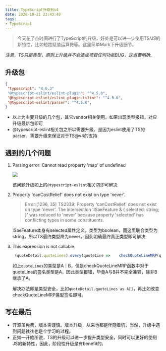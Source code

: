 ```yaml
---
title: TypeScript升级到v4
date: 2020-10-21 23:43:49
tags:
- TypeScript
---
```

> 今天花了点时间进行了TypeScript的升级，好处是可以进一步使用TS/JS的新特性，比如短路赋值运算符等。这里简单Mark下升级细节。


*注意，TS只是类型，原则上升级并不会造成项目任何功能BUG，这点要明确_*

## 升级包

```json
{
 "typescript": "4.0.3"
 "@typescript-eslint/eslint-plugin": "^4.5.0",
 "@typescript-eslint/eslint-plugin-tslint": "^4.5.0",
 "@typescript-eslint/parser": "^4.5.0",
}
```
- 以上为主要升级的几个包，其它vendor相关使用，如果出现类型报错，对应升级最新包即可
- @typescript-eslint相关包之所以需要升级，是因为eslint使用了TS的parser，需要升级来保证对于TS@v4的支持

## 遇到的几个问题


1. Parsing error: Cannot read property 'map' of undefined

	![](https://static.1991421.cn/2020/2020-10-21-235644.jpeg)
	
	该问题升级如上的`@typescript-eslint`相关包即可解决
	
2.  Property 'canCostRelief' does not exist on type 'never'.
	
	>  Error:(1236, 35) TS2339: Property 'canCostRelief' does not exist on type 'never'.
  The intersection 'ISaeFeature & { selected: string; }' was reduced to 'never' because property 'selected' has conflicting types in some constituents.
	
 	ISaeFeature本身有selected属性定义，类型为boolean，而这里联合类型为string，所以TS最终类型降为never，因此明确最终真正类型即可解决
 	
3.  This expression is not callable.
	
	```typescript
	 (quoteDetail.quoteLines).every(quoteLine => 	checkQuoteLineMRP(quoteDetail, quoteLine));

	```
	
	如上`quoteLines`的类型是A｜B，但是checkQuoteLineMRP函数中对于quoteLine的签名类型是A，因此类型报错，毕竟A与B并不完全兼容，除非B继承了A。
	
	解决办法即是类型安全，比如`quoteDetail.quoteLines as A[]`，再比如改变checkQuoteLineMRP类型签名即可。

## 写在最后

- 开源虽免费，版本需谨慎。版本升级，从来也都是伴随着坑，当然，升级中遇到问题往往也是个学习的过程。
- 正如一开始所说，TS的升级可以进一步提升类型安全，同时可以更好的使用JS的新特性，因此，阶段性升级是有benefit的。
